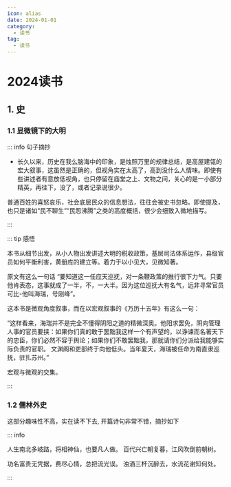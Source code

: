 ```yaml
---
icon: alias
date: 2024-01-01
category:
  - 读书
tag:
  - 读书
---
```


# 2024读书

<!-- more -->
## 1. 史

### 1.1 显微镜下的大明


::: info 句子摘抄

- 长久以来，历史在我么脑海中的印象，是烛照万里的规律总结，是高屋建瓴的宏大叙事，这虽然是正确的，但视角实在太高了，高到没什么人情味。即使有些讲述者有意放低视角，也只停留在庙堂之上、文物之间，关心的是一小部分精英，再往下，没了，或者记录说很少。

普通百姓的喜怒哀乐，社会底层民众的信息想法，往往会被史书忽略。即使提及，也只是诸如“民不聊生”“民怨沸腾”之类的高度概括，很少会细致入微地描写。

:::



::: tip 感悟

本书从细节出发，从小人物出发讲述大明的税收政策，基层司法体系运作，县级官员如何平衡利害，黄册库的建立等。着力于以小见大，见微知著。

原文有这么一句话 “要知道这一任应天巡抚，对一条鞭政策的推行很下力气。只要他肯表态，这事就成了一半，不，一大半。因为这位巡抚大有名气，远非寻常官员可比-他叫海瑞，号刚峰”。

这本书是微观角度叙事，而在以宏观叙事的《万历十五年》有这么一句：

“这样看来，海瑞并不是完全不懂得阴阳之道的精微深奥。他阳求罢免，阴向管理人事的官员要挟：如果你们真的敢于罢黜我这样一个有声望的，以诤谏而名著天下的忠臣，你们必然不容于舆论；如果你们不敢罢黜我，那就请你们分派给我能够实际负责的官职。 文渊阁和吏部终于向他低头。当年夏天，海瑞被任命为南直隶巡抚，驻扎苏州。”


宏观与微观的交集。

:::

### 1.2 儒林外史

这部分趣味性不高，实在读不下去, 开篇诗句非常不错，摘抄如下

::: info

人生南北多岐路，将相神仙，也要凡人做。 百代兴亡朝复暮，江风吹倒前朝树。

功名富贵无凭据，费尽心情，总把流光误。 浊酒三杯沉醉去，水流花谢知何处。

:::